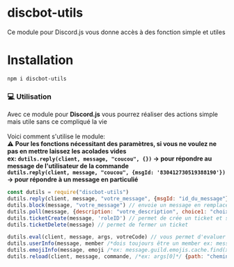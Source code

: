 # discbot-utils
Ce module pour Discord.js vous donne accès à des fonction simple et utiles

<h1>Installation</h1>

```
npm i discbot-utils
```

<h3>💻 Utilisation</h3>

Avec ce module pour **Discord.js** vous pourrez réaliser des actions simple mais utile sans ce compliqué la vie
<br><br>
Voici comment s'utilise le module:<br>
⚠ **Pour les fonctions nécessitant des paramètres, si vous ne voulez ne pas en mettre laissez les acolades vides**<br>
**ex: `dutils.reply(client, message, "coucou", {})` → pour répondre au message de l'utilisateur de la commande**<br>
**`dutils.reply(client, message, "coucou", {msgId: '830412730519388190'})` → pour répondre à un message en particulié**<br>

```js
const dutils = require("discbot-utils")
dutils.reply(client, message, "votre_message", {msgId: "id_du_message"}) // cette fonction vous permet de répondre à un message 
dutils.block(message, "votre_message") // envoie un message en remplacent les lettres par des emojis
dutils.poll(message, {description: "votre_description", choice1: "choix n°1", choice2: "choix n°2", choice3: "choix n°3", choice4: "choix n°4"}) // permet de faire un sondage à plusieurs choix
dutils.ticketCreate(message, 'roleID') // permet de crée un ticket et seul les personne ayant le role, la personne qui a ouvert le ticket et les personnes qui ont la perm d'administrateur ont accès au ticket
dutils.ticketDelete(message) // permet de fermer un ticket

dutils.eval(client, message, args, votreCode) // vous permet d'evaluer un code (comme une commande eval)
dutils.userInfo(message, member /*dois toujours être un member ex: message.guild.members.cache.get(args[0])*/, {accountCreatedAt, serverJoinedAt, nickname, customStatut, statut, id, plateform, thumbnail, color}) // permet d'avoir des info sur un membre
dutils.emojiInfo(message, emoji /*ex: message.guild.emojis.cache.find(x => x.name === args[0])*/, {name, shortId, longId, link, image, color}) // permet d'avoir des infos sur un emoji
dutils.reload(client, message, commande, /*ex: args[0]*/ {path: "chemin vers votre dossier commande"}) // permet de reload une commande
```
